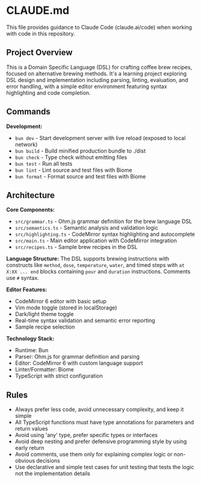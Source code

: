 # CLAUDE.md

This file provides guidance to Claude Code (claude.ai/code) when working with code in this repository.

## Project Overview

This is a Domain Specific Language (DSL) for crafting coffee brew recipes, focused on alternative brewing methods. It's a learning project exploring DSL design and implementation including parsing, linting, evaluation, and error handling, with a simple editor environment featuring syntax highlighting and code completion.

## Commands

**Development:**

- `bun dev` - Start development server with live reload (exposed to local network)
- `bun build` - Build minified production bundle to ./dist
- `bun check` - Type check without emitting files
- `bun test` - Run all tests
- `bun lint` - Lint source and test files with Biome
- `bun format` - Format source and test files with Biome

## Architecture

**Core Components:**

- `src/grammar.ts` - Ohm.js grammar definition for the brew language DSL
- `src/semantics.ts` - Semantic analysis and validation logic
- `src/highlighting.ts` - CodeMirror syntax highlighting and autocomplete
- `src/main.ts` - Main editor application with CodeMirror integration
- `src/recipes.ts` - Sample brew recipes in the DSL

**Language Structure:**
The DSL supports brewing instructions with constructs like `method`, `dose`, `temperature`, `water`, and timed steps with `at X:XX ... end` blocks containing `pour` and `duration` instructions. Comments use `#` syntax.

**Editor Features:**

- CodeMirror 6 editor with basic setup
- Vim mode toggle (stored in localStorage)
- Dark/light theme toggle
- Real-time syntax validation and semantic error reporting
- Sample recipe selection

**Technology Stack:**

- Runtime: Bun
- Parser: Ohm.js for grammar definition and parsing
- Editor: CodeMirror 6 with custom language support
- Linter/Formatter: Biome
- TypeScript with strict configuration

## Rules

- Always prefer less code, avoid unnecessary complexity, and keep it simple
- All TypeScript functions must have type annotations for parameters and return values
- Avoid using 'any' type, prefer specific types or interfaces
- Avoid deep nesting and prefer defensive programming style by using early return
- Avoid comments, use them only for explaining complex logic or non-obvious decisions
- Use declarative and simple test cases for unit testing that tests the logic not the implementation details
